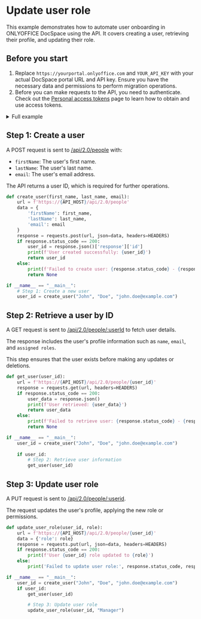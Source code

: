 # Update user role

This example demonstrates how to automate user onboarding in ONLYOFFICE DocSpace using the API. It covers creating a user, retrieving their profile, and updating their role.

## Before you start

1. Replace `https://yourportal.onlyoffice.com` and `YOUR_API_KEY` with your actual DocSpace portal URL and API key. Ensure you have the necessary data and permissions to perform migration operations.
2. Before you can make requests to the API, you need to authenticate. Check out the [Personal access tokens](/docspace/api-backend/get-started/authentication/personal-access-tokens.md) page to learn how to obtain and use access tokens.

<details>
  <summary>Full example</summary>

``` py
import requests
 
# Set API base URL
API_HOST = 'yourportal.onlyoffice.com'
API_KEY = 'your_api_key'
 
# Headers with API key for authentication
HEADERS = {
    'Accept': 'application/json',
    'Authorization': f'Bearer {API_KEY}',
    'Content-Type': 'application/json'
}
 
# Step 1: Create a new user
def create_user(first_name, last_name, email):
    url = f'https://{API_HOST}/api/2.0/people'
    data = {
        'firstName': first_name,
        'lastName': last_name,
        'email': email
    }
    response = requests.post(url, json=data, headers=HEADERS)
    if response.status_code == 200:
        user_id = response.json()['response']['id']
        print(f'User created successfully: {user_id}')
        return user_id
    else:
        print(f'Failed to create user: {response.status_code} - {response.text}')
        return None
 
# Step 2: Retrieve a user by ID
def get_user(user_id):
    url = f'https://{API_HOST}/api/2.0/people/{user_id}'
    response = requests.get(url, headers=HEADERS)
    if response.status_code == 200:
        user_data = response.json()
        print(f'User retrieved: {user_data}')
        return user_data
    else:
        print(f'Failed to retrieve user: {response.status_code} - {response.text}')
        return None
  
# Step 3: Update user role
def update_user_role(user_id, role):
    url = f'https://{API_HOST}/api/2.0/people/{user_id}'
    data = {'role': role}
    response = requests.put(url, json=data, headers=HEADERS)
    if response.status_code == 200:
        print(f'User {user_id} role updated to {role}')
    else:
        print('Failed to update user role:', response.status_code, response.text)

if __name__ == "__main__":
    # Step 1: Create a new user
    user_id = create_user("John", "Doe", "john.doe@example.com")
 
    if user_id:
        # Step 2: Retrieve user information
        get_user(user_id)

        # Step 3: Update user role
        update_user_role(user_id, "Manager")
```

</details>

## Step 1: Create a user

A POST request is sent to [/api/2.0/people](/docspace/api-backend/usage-api/add-member) with:

- `firstName`: The user's first name.
- `lastName`: The user's last name.
- `email`: The user's email address.

The API returns a user ID, which is required for further operations.

``` py
def create_user(first_name, last_name, email):
    url = f'https://{API_HOST}/api/2.0/people'
    data = {
        'firstName': first_name,
        'lastName': last_name,
        'email': email
    }
    response = requests.post(url, json=data, headers=HEADERS)
    if response.status_code == 200:
        user_id = response.json()['response']['id']
        print(f'User created successfully: {user_id}')
        return user_id
    else:
        print(f'Failed to create user: {response.status_code} - {response.text}')
        return None

if __name__ == "__main__":
    # Step 1: Create a new user
    user_id = create_user("John", "Doe", "john.doe@example.com")
```

## Step 2: Retrieve a user by ID

A GET request is sent to [/api/2.0/people/:userId](/docspace/api-backend/usage-api/get-profile-by-user-id) to fetch user details.

The response includes the user's profile information such as `name`, `email`, and `assigned roles`.

This step ensures that the user exists before making any updates or deletions.

``` py
def get_user(user_id):
    url = f'https://{API_HOST}/api/2.0/people/{user_id}'
    response = requests.get(url, headers=HEADERS)
    if response.status_code == 200:
        user_data = response.json()
        print(f'User retrieved: {user_data}')
        return user_data
    else:
        print(f'Failed to retrieve user: {response.status_code} - {response.text}')
        return None

if __name__ == "__main__":
    user_id = create_user("John", "Doe", "john.doe@example.com")
 
    if user_id:
        # Step 2: Retrieve user information
        get_user(user_id)
```

## Step 3: Update user role

A PUT request is sent to [/api/2.0/people/:userid](/docspace/api-backend/usage-api/update-member).

The request updates the user's profile, applying the new role or permissions.

``` py
def update_user_role(user_id, role):
    url = f'https://{API_HOST}/api/2.0/people/{user_id}'
    data = {'role': role}
    response = requests.put(url, json=data, headers=HEADERS)
    if response.status_code == 200:
        print(f'User {user_id} role updated to {role}')
    else:
        print('Failed to update user role:', response.status_code, response.text)

if __name__ == "__main__":
    user_id = create_user("John", "Doe", "john.doe@example.com")
    if user_id:
        get_user(user_id)

        # Step 3: Update user role
        update_user_role(user_id, "Manager")
```
